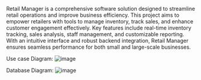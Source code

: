 Retail Manager is a comprehensive software solution designed to streamline retail operations and improve business efficiency. This project aims to empower retailers with tools to manage inventory, track sales, and enhance customer engagement effectively. Key features include real-time inventory tracking, sales analysis, staff management, and customizable reporting. With an intuitive interface and robust backend integration, Retail Manager ensures seamless performance for both small and large-scale businesses.

Use case Diagram: 
![image](https://github.com/user-attachments/assets/ece14cee-898e-4aba-9d38-5f72ba4469c5)

Database Diagram:
![image](https://github.com/user-attachments/assets/09eecb8c-90c0-40ea-a50e-143e0ffa1ad1)
